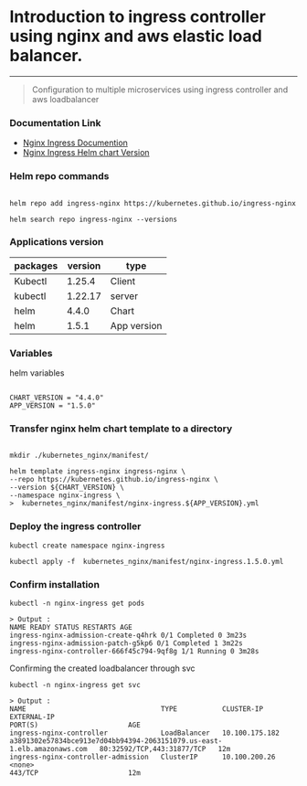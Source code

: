 # Introduction to ingress controller using nginx and aws elastic load balancer.

---

> Configuration to multiple microservices using ingress controller and aws loadbalancer

### Documentation Link

- [Nginx Ingress Documention](https://docs.nginx.com/nginx-ingress-controller/)
- [Nginx Ingress Helm chart Version](https://docs.nginx.com/nginx-ingress-controller/installation/installation-with-helm/)

### Helm repo commands

```

helm repo add ingress-nginx https://kubernetes.github.io/ingress-nginx

helm search repo ingress-nginx --versions

```

### Applications version

| packages | version | type        |
| -------- | ------- | ----------- |
| Kubectl  | 1.25.4  | Client      |
| kubectl  | 1.22.17 | server      |
| helm     | 4.4.0   | Chart       |
| helm     | 1.5.1   | App version |

### Variables

helm variables

```

CHART_VERSION = "4.4.0"
APP_VERSION = "1.5.0"

```

### Transfer nginx helm chart template to a directory

```

mkdir ./kubernetes_nginx/manifest/

helm template ingress-nginx ingress-nginx \
--repo https://kubernetes.github.io/ingress-nginx \
--version ${CHART_VERSION} \
--namespace nginx-ingress \
>  kubernetes_nginx/manifest/nginx-ingress.${APP_VERSION}.yml

```

### Deploy the ingress controller

```
kubectl create namespace nginx-ingress

kubectl apply -f  kubernetes_nginx/manifest/nginx-ingress.1.5.0.yml

```

### Confirm installation

```
kubectl -n nginx-ingress get pods

```

```
> Output :
NAME READY STATUS RESTARTS AGE
ingress-nginx-admission-create-q4hrk 0/1 Completed 0 3m23s
ingress-nginx-admission-patch-g5kp6 0/1 Completed 1 3m22s
ingress-nginx-controller-666f45c794-9qf8g 1/1 Running 0 3m28s
```

Confirming the created loadbalancer through svc

```
kubectl -n nginx-ingress get svc
```

```
> Output :
NAME                                 TYPE           CLUSTER-IP       EXTERNAL-IP                                                               PORT(S)                      AGE
ingress-nginx-controller             LoadBalancer   10.100.175.182   a3891302e57834bce913e7d04bb94394-2063151079.us-east-1.elb.amazonaws.com   80:32592/TCP,443:31877/TCP   12m
ingress-nginx-controller-admission   ClusterIP      10.100.200.26    <none>                                                                    443/TCP                      12m
```
